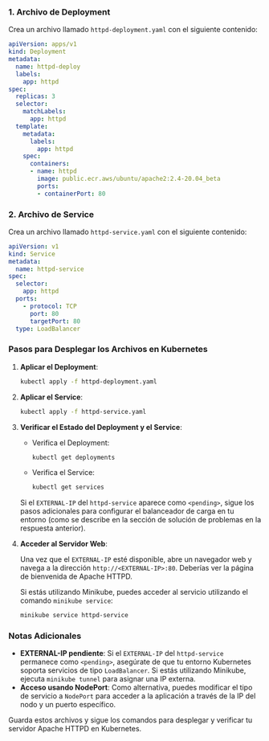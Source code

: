 
### 1. Archivo de Deployment

Crea un archivo llamado `httpd-deployment.yaml` con el siguiente contenido:

```yaml
apiVersion: apps/v1
kind: Deployment
metadata:
  name: httpd-deploy
  labels:
    app: httpd
spec:
  replicas: 3
  selector:
    matchLabels:
      app: httpd
  template:
    metadata:
      labels:
        app: httpd
    spec:
      containers:
      - name: httpd
        image: public.ecr.aws/ubuntu/apache2:2.4-20.04_beta
        ports:
        - containerPort: 80
```

### 2. Archivo de Service

Crea un archivo llamado `httpd-service.yaml` con el siguiente contenido:

```yaml
apiVersion: v1
kind: Service
metadata:
  name: httpd-service
spec:
  selector:
    app: httpd
  ports:
    - protocol: TCP
      port: 80
      targetPort: 80
  type: LoadBalancer
```

### Pasos para Desplegar los Archivos en Kubernetes

1. **Aplicar el Deployment**:

    ```bash
    kubectl apply -f httpd-deployment.yaml
    ```

2. **Aplicar el Service**:

    ```bash
    kubectl apply -f httpd-service.yaml
    ```

3. **Verificar el Estado del Deployment y el Service**:

    - Verifica el Deployment:

        ```bash
        kubectl get deployments
        ```

    - Verifica el Service:

        ```bash
        kubectl get services
        ```

    Si el `EXTERNAL-IP` del `httpd-service` aparece como `<pending>`, sigue los pasos adicionales para configurar el balanceador de carga en tu entorno (como se describe en la sección de solución de problemas en la respuesta anterior).

4. **Acceder al Servidor Web**:

    Una vez que el `EXTERNAL-IP` esté disponible, abre un navegador web y navega a la dirección `http://<EXTERNAL-IP>:80`. Deberías ver la página de bienvenida de Apache HTTPD.

    Si estás utilizando Minikube, puedes acceder al servicio utilizando el comando `minikube service`:

    ```bash
    minikube service httpd-service
    ```

### Notas Adicionales

- **EXTERNAL-IP pendiente**: Si el `EXTERNAL-IP` del `httpd-service` permanece como `<pending>`, asegúrate de que tu entorno Kubernetes soporta servicios de tipo `LoadBalancer`. Si estás utilizando Minikube, ejecuta `minikube tunnel` para asignar una IP externa.
- **Acceso usando NodePort**: Como alternativa, puedes modificar el tipo de servicio a `NodePort` para acceder a la aplicación a través de la IP del nodo y un puerto específico.

Guarda estos archivos y sigue los comandos para desplegar y verificar tu servidor Apache HTTPD en Kubernetes.
